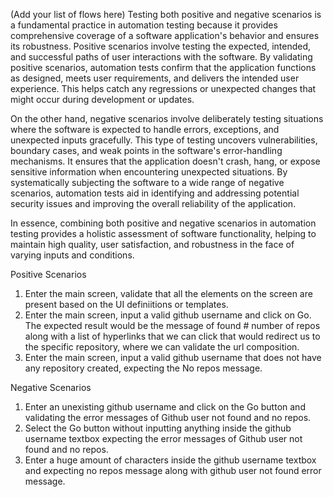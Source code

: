 (Add your list of flows here)
Testing both positive and negative scenarios is a fundamental practice in automation testing because it provides comprehensive coverage of a software application's behavior and ensures its robustness. Positive scenarios involve testing the expected, intended, and successful paths of user interactions with the software. By validating positive scenarios, automation tests confirm that the application functions as designed, meets user requirements, and delivers the intended user experience. This helps catch any regressions or unexpected changes that might occur during development or updates.

On the other hand, negative scenarios involve deliberately testing situations where the software is expected to handle errors, exceptions, and unexpected inputs gracefully. This type of testing uncovers vulnerabilities, boundary cases, and weak points in the software's error-handling mechanisms. It ensures that the application doesn't crash, hang, or expose sensitive information when encountering unexpected situations. By systematically subjecting the software to a wide range of negative scenarios, automation tests aid in identifying and addressing potential security issues and improving the overall reliability of the application.

In essence, combining both positive and negative scenarios in automation testing provides a holistic assessment of software functionality, helping to maintain high quality, user satisfaction, and robustness in the face of varying inputs and conditions.

Positive Scenarios
1. Enter the main screen, validate that all the elements on the screen are present based on the UI definiitions or templates.
2. Enter the main screen, input a valid github username and click on Go. The expected result would be the message of found # number of repos along with a list of hyperlinks that we can click that would redirect us to the specific repository, where we can validate the url composition.
3. Enter the main screen, input a valid github username that does not have any repository created, expecting the No repos message.

Negative Scenarios
1. Enter an unexisting github username and click on the Go button and validating the error messages of Github user not found and no repos.
2. Select the Go button without inputting anything inside the github username textbox expecting the error messages of Github user not found and no repos.
3. Enter a huge amount of characters inside the github username textbox and expecting no repos message along with github user not found error message.
